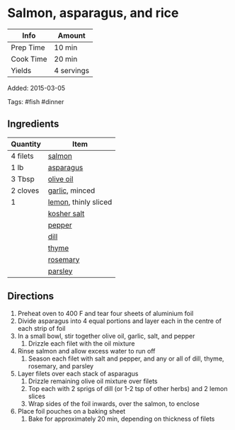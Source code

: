 # Salmon, asparagus, and rice

| Info      | Amount     |
| --------- | ---------- |
| Prep Time | 10 min     |
| Cook Time | 20 min     |
| Yields    | 4 servings |

Added: 2015-03-05

Tags: #fish #dinner

## Ingredients

| Quantity | Item                                             |
| -------- | ------------------------------------------------ |
| 4 filets | [salmon](../_ingredients/salmon.md)              |
| 1 lb     | [asparagus](../_ingredients/asparagus.md)        |
| 3 Tbsp   | [olive oil](../_ingredients/olive%20oil.md)      |
| 2 cloves | [garlic](../_ingredients/garlic.md), minced      |
| 1        | [lemon](../_ingredients/lemon.md), thinly sliced |
|          | [kosher salt](../_ingredients/kosher%20salt.md)  |
|          | [pepper](../_ingredients/pepper.md)              |
|          | [dill](../_ingredients/dill.md)                  |
|          | [thyme](../_ingredients/thyme.md)                |
|          | [rosemary](../_ingredients/rosemary.md)          |
|          | [parsley](../_ingredients/parsley.md)            |

## Directions

1. Preheat oven to 400 F and tear four sheets of aluminium foil
2. Divide asparagus into 4 equal portions and layer each in the centre of each strip of foil
3. In a small bowl, stir together olive oil, garlic, salt, and pepper
   1. Drizzle each filet with the oil mixture
4. Rinse salmon and allow excess water to run off
   1. Season each filet with salt and pepper, and any or all of dill, thyme, rosemary, and parsley
5. Layer filets over each stack of asparagus
   1. Drizzle remaining olive oil mixture over filets
   2. Top each with 2 sprigs of dill (or 1-2 tsp of other herbs) and 2 lemon slices
   3. Wrap sides of the foil inwards, over the salmon, to enclose
6. Place foil pouches on a baking sheet
   1. Bake for approximately 20 min, depending on thickness of filets
